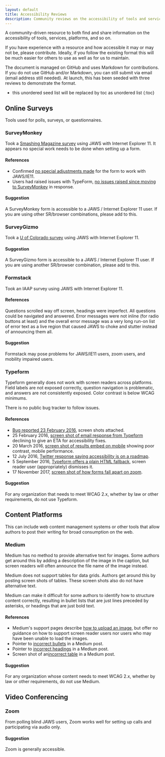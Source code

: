 ```yaml
---
layout: default
title: Accessibility Reviews
description: Community reviews on the accessibility of tools and services.
---
```


A community-driven resource to both find and share information on the accessibility of tools, services, platforms, and so on.

If you have experience with a resource and how accessible it may or may not be, please contribute. Ideally, if you follow the existing format this will be much easier for others to use as well as for us to maintain.

The document is managed on GitHub and uses Markdown for contributions. If you do not use GitHub and/or Markdown, you can still submit via email (email address still needed). At launch, this has been seeded with three reviews to demonstrate the format.

* this unordered seed list will be replaced by toc as unordered list
{:toc}

## Online Surveys

Tools used for polls, surveys, or questionnaires.

### SurveyMonkey

Took a [Smashing Magazine survey](https://www.surveymonkey.co.uk/r/survey-smashing-team) using JAWS with Internet Explorer 11. It appears no special work needs to be done when setting up a form.

#### References

* Confirmed [no special adjustments made](https://twitter.com/indysigner/status/1087760016323563520) for the form to work with JAWS/IE11.
* Users had raised issues with TypeForm, [no issues raised since moving to SurveyMonkey](https://twitter.com/indysigner/status/1087763172436701186) in response.

#### Suggestion

A SurveyMonkey form is accessible to a JAWS / Internet Explorer 11 user. If you are using other SR/browser combinations, please add to this.

### SurveyGizmo

Took a [U of Colorado survey](https://www.surveygizmo.com/s3/4724778/Universal-Design-Accessibility-Topics-in-College-Curriculum) using JAWS with Internet Explorer 11.

#### Suggestion

A SurveyGizmo form is accessible to a JAWS / Internet Explorer 11 user. If you are using another SR/browser combination, please add to this.

### Formstack

Took an IAAP survey using JAWS with Internet Explorer 11.

#### References

Questions scrolled way off screen, headings were imperfect. All questions could be navigated and answered. Error messages were not inline (for radio buttons at least) and the overall error message was a very long run-on list of error text as a live region that caused JAWS to choke and stutter instead of announcing them all.

#### Suggestion

Formstack may pose problems for JAWS/IE11 users, zoom users, and mobility impaired users.

### Typeform

Typeform generally does not work with screen readers across platforms. Field labels are not exposed correctly, question navigation is problematic, and answers are not consistently exposed. Color contrast is below WCAG minimums.

There is no public bug tracker to follow issues.

#### References

* [Bug reported 23 February 2016](https://twitter.com/aardrian/status/702301348381986816), screen shots attached.
* 25 February 2016, [screen shot of email response from Typeform](https://twitter.com/aardrian/status/703000834750214145) declining to give an ETA for accessibility fixes.
* 20 March 2016, [screen shot of results embed on mobile](https://twitter.com/aardrian/status/711643411242213376) showing poor contrast, mobile performance.
* 12 July 2016, [Twitter response saying accessibility is on a roadmap](https://twitter.com/typeform/status/752992486784700416).
* 5 September 2016, [Typeform offers a plain HTML fallback](https://twitter.com/typeform/status/772754674621513728), screen reader user (appropriately) dismisses it.
* 17 November 2017, [screen shot of how forms fall apart on zoom](https://twitter.com/stommepoes/status/931518521036681216).

#### Suggestion

For any organization that needs to meet WCAG 2.x, whether by law or other requirements, do not use Typeform.

## Content Platforms

This can include web content management systems or other tools that allow authors to post their writing for broad consumption on the web.

### Medium

Medium has no method to provide alternative text for images. Some authors get around this by adding a description of the image in the caption, but screen readers will often announce the file name of the image instead.

Medium does not support tables for data grids. Authors get around this by posting screen shots of tables. These screen shots also do not have alternative text.

Medium can make it difficult for some authors to identify how to structure content correctly, resulting in bullet lists that are just lines preceded by asterisks, or headings that are just bold text.

#### References

* Medium's support pages describe [how to upload an image](https://help.medium.com/hc/en-us/articles/215679797-Images), but offer no guidance on how to support screen reader users nor users who may have been unable to load the images.
* Pointer to [incorrect bullets](https://twitter.com/aardrian/status/1086639530856321024) in a Medium post.
* Pointer to [incorrect headings](https://twitter.com/aardrian/status/1083355862402506752) in a Medium post.
* Screen shot of an[incorrect table](https://twitter.com/aardrian/status/923536098734891009) in a Medium post.

#### Suggestion

For any organization whose content needs to meet WCAG 2.x, whether by law or other requirements, do not use Medium.

## Video Conferencing

### Zoom

From polling blind JAWS users, Zoom works well for setting up calls and participating via audio only.

#### Suggestion

Zoom is generally accessible.
